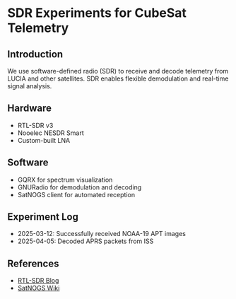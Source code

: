 # SDR Experiments for CubeSat Telemetry

## Introduction
We use software-defined radio (SDR) to receive and decode telemetry from LUCIA and other satellites. SDR enables flexible demodulation and real-time signal analysis.

## Hardware
- RTL-SDR v3
- Nooelec NESDR Smart
- Custom-built LNA

## Software
- GQRX for spectrum visualization
- GNURadio for demodulation and decoding
- SatNOGS client for automated reception

## Experiment Log
- 2025-03-12: Successfully received NOAA-19 APT images
- 2025-04-05: Decoded APRS packets from ISS

## References
- [RTL-SDR Blog](https://www.rtl-sdr.com/)
- [SatNOGS Wiki](https://wiki.satnogs.org/)
